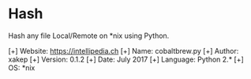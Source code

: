 # Hash
Hash any file Local/Remote on *nix using Python.

[+] Website: https://intellipedia.ch
[+] Name: cobaltbrew.py
[+] Author: xakep
[+] Version: 0.1.2
[+] Date: July 2017
[+] Language: Python 2.*
[+] OS: *nix

